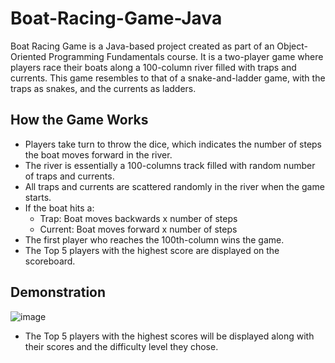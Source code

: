 # Boat-Racing-Game-Java
Boat Racing Game is a Java-based project created as part of an Object-Oriented Programming Fundamentals course. It is a two-player game where players race their boats along a 100-column river filled with traps and currents. This game resembles to that of a snake-and-ladder game, with the traps as snakes, and the currents as ladders. 

## How the Game Works
* Players take turn to throw the dice, which indicates the number of steps the boat moves forward in the river.
* The river is essentially a 100-columns track filled with random number of traps and currents.
* All traps and currents are scattered randomly in the river when the game starts.
* If the boat hits a:
  - Trap: Boat moves backwards x number of steps
  - Current: Boat moves forward x number of steps
* The first player who reaches the 100th-column wins the game.
* The Top 5 players with the highest score are displayed on the scoreboard.

## Demonstration

![image](https://github.com/user-attachments/assets/c5674fcb-ac06-436f-9668-eed1022b040c)

* The Top 5 players with the highest scores will be displayed along with their scores and the difficulty level they chose.
